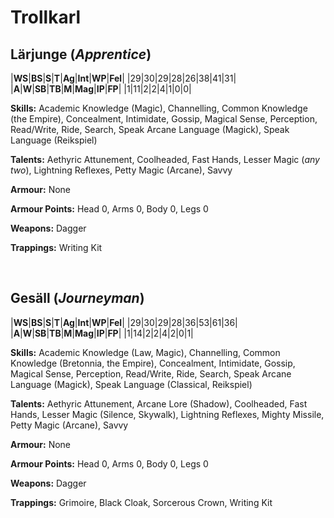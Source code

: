 # Trollkarl

## Lärjunge (_Apprentice_)

|**WS**|**BS**|**S**|**T**|**Ag**|**Int**|**WP**|**Fel**|
|29|30|29|28|26|38|41|31|
|**A**|**W**|**SB**|**TB**|**M**|**Mag**|**IP**|**FP**|
|1|11|2|2|4|1|0|0|

**Skills:** Academic Knowledge (Magic), Channelling, Common
Knowledge (the Empire), Concealment, Intimidate, Gossip,
Magical Sense, Perception, Read/Write, Ride, Search, Speak Arcane
Language (Magick), Speak Language (Reikspiel)

**Talents:** Aethyric Attunement, Coolheaded,
Fast Hands, Lesser Magic (_any two_), Lightning Reflexes, 
Petty Magic (Arcane), Savvy

**Armour:** None

**Armour Points:** Head 0, Arms 0, Body 0, Legs 0

**Weapons:** Dagger

**Trappings:** Writing Kit

<br>

## Gesäll (_Journeyman_)

|**WS**|**BS**|**S**|**T**|**Ag**|**Int**|**WP**|**Fel**|
|29|30|29|28|36|53|61|36|
|**A**|**W**|**SB**|**TB**|**M**|**Mag**|**IP**|**FP**|
|1|14|2|2|4|2|0|1|

**Skills:** Academic Knowledge (Law, Magic), Channelling, Common
Knowledge (Bretonnia, the Empire), Concealment, Intimidate, Gossip,
Magical Sense, Perception, Read/Write, Ride, Search, Speak Arcane
Language (Magick), Speak Language (Classical, Reikspiel)

**Talents:** Aethyric Attunement, Arcane Lore (Shadow), Coolheaded,
Fast Hands, Lesser Magic (Silence, Skywalk), Lightning Reflexes,
Mighty Missile, Petty Magic (Arcane), Savvy

**Armour:** None

**Armour Points:** Head 0, Arms 0, Body 0, Legs 0

**Weapons:** Dagger

**Trappings:** Grimoire, Black Cloak, Sorcerous Crown, Writing Kit